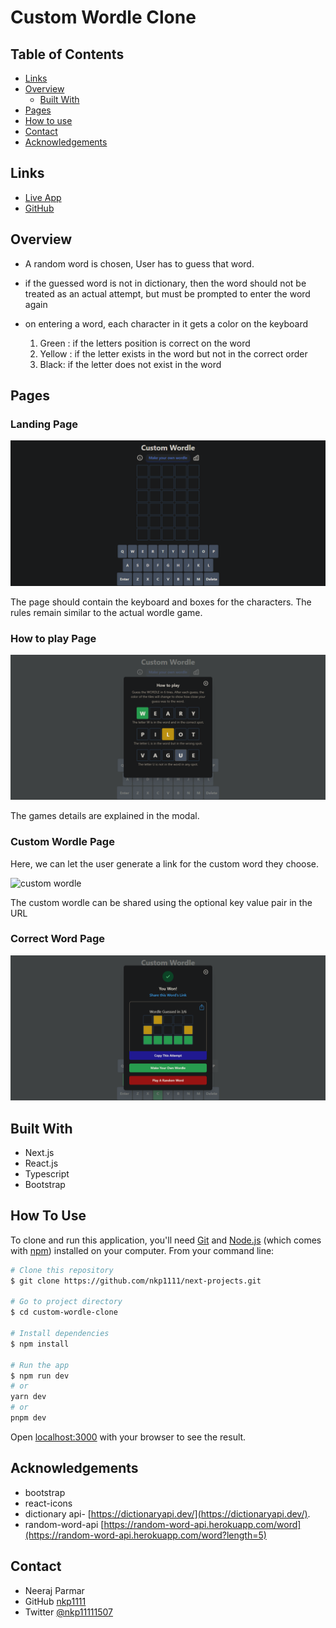 # Custom Wordle Clone

## Table of Contents

* [Links](#links)
* [Overview](#overview)
  * [Built With](#built-with)
* [Pages](#pages)
* [How to use](#how-to-use)
* [Contact](#contact)
* [Acknowledgements](#acknowledgements)

## Links

* [Live App]()
* [GitHub](https://github.com/nkp1111/next-projects/tree/main/custom-wordle-clone)

## Overview

* A random word is chosen, User has to guess that word.

* if the guessed word is not in dictionary, then the word should not be treated as an actual attempt, but must be prompted to enter the word again

* on entering a word, each character in it gets a color on the keyboard
   1) Green : if the letters position is correct on the word
   2) Yellow : if the letter exists in the word but not in the correct order
   3) Black: if the letter does not exist in the word

## Pages

### Landing Page

![home page](./public/design/Landing%20Page%20[DESKTOP].png)

The page should contain the keyboard and boxes for the characters. The rules remain similar to the actual wordle game.

### How to play Page

![how to play](./public/design/How%20to%20Play%20[DESKTOP].png)

The games details are explained in the modal.

### Custom Wordle Page

Here, we can let the user generate a link for the custom word they choose.

![custom wordle](https://raw.githubusercontent.com/codedamn-projects/Custom-Wordle-Clone/master/designs/Custom%20Word%20Modal%20%5BDESKTOP%5D.png)

The custom wordle can be shared using the optional key value pair in the URL

### Correct Word Page

![correct word](./public/design/YOU%20WON!%20MODAL%20[DESKTOP].png)

## Built With

* Next.js
* React.js
* Typescript
* Bootstrap

## How To Use

To clone and run this application, you'll need [Git](https://git-scm.com) and [Node.js](https://nodejs.org/en/download/) (which comes with [npm](http://npmjs.com)) installed on your computer. From your command line:

```bash
# Clone this repository
$ git clone https://github.com/nkp1111/next-projects.git

# Go to project directory
$ cd custom-wordle-clone

# Install dependencies
$ npm install

# Run the app
$ npm run dev
# or
yarn dev
# or
pnpm dev

```

Open [localhost:3000](http://localhost:3000) with your browser to see the result.

## Acknowledgements

* bootstrap
* react-icons
* dictionary api- [https://dictionaryapi.dev/](https://dictionaryapi.dev/).
* random-word-api [https://random-word-api.herokuapp.com/word](https://random-word-api.herokuapp.com/word?length=5)

## Contact

* Neeraj Parmar
* GitHub [nkp1111](https://github.com/nkp1111)
* Twitter [@nkp11111507](https://twitter.com/@nkp11111507)
